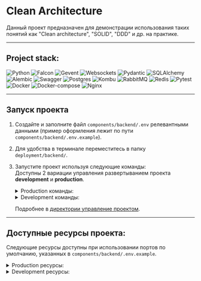 # Clean Architecture

Данный проект предназначен для демонстрации использования таких понятий как 
"Clean architecture", "SOLID", "DDD" и др. на практике.

---
## Project stack:
![Python](https://img.shields.io/badge/python-3670A0?style=for-the-badge&logo=python&logoColor=ffdd54)
![Falcon](https://img.shields.io/badge/Falcon-505050?style=for-the-badge&logo=falcon)
![Gevent](https://img.shields.io/badge/Gevent-228B22?style=for-the-badge&logo=gevent)
![Websockets](https://img.shields.io/badge/Websockets-1E5945.svg?style=for-the-badge&logo=websockets)
![Pydantic](https://img.shields.io/badge/Pydantic-ff43a1.svg?style=for-the-badge&logo=pydantic)
![SQLAlchemy](https://img.shields.io/badge/sqlalchemy-7a1b0c.svg?style=for-the-badge&logo=sqlalchemy&logoColor=white)
![Alembic](https://img.shields.io/badge/alembic-1E5945.svg?style=for-the-badge&logo=alembic)
![Swagger](https://img.shields.io/badge/-Swagger-%23Clojure?style=for-the-badge&logo=swagger&logoColor=white)
![Postgres](https://img.shields.io/badge/postgres-%23316192.svg?style=for-the-badge&logo=postgresql&logoColor=white)
![Kombu](https://img.shields.io/badge/Kombu-4B0082?style=for-the-badge&logo=kombu)
![RabbitMQ](https://img.shields.io/badge/RabbitMQ-%23FF6347.svg?style=for-the-badge&logo=rabbitMQ&logoColor=white)
![Redis](https://img.shields.io/badge/redis-%23990024.svg?style=for-the-badge&logo=redis&logoColor=white)
![Pytest](https://img.shields.io/badge/pytest-003153.svg?style=for-the-badge&logo=pytest&logoColor=gray)
![Docker](https://img.shields.io/badge/docker-%230db7ed.svg?style=for-the-badge&logo=docker&logoColor=white)
![Docker-compose](https://img.shields.io/badge/docker--compose-6495ED.svg?style=for-the-badge&logo=docker&logoColor=white)
![Nginx](https://img.shields.io/badge/nginx-%23009639.svg?style=for-the-badge&logo=nginx&logoColor=white)

---
## Запуск проекта

1) Создайте и заполните файл `components/backend/.env` релевантными данными
(пример оформления лежит по пути `components/backend/.env.example`).

2) Для удобства в терминале переместитесь в папку `deployment/backend/`.

3) Запустите проект используя следующие команды:  
    Доступны 2 вариации управления развертыванием проекта **development** и **production**.
    
    <details>
    <summary>Production команды:</summary>
    
    ```bash
    bash ./manage/start.sh
    ```
    
    ```bash
    bash ./manage/restart.sh
    ```
    
    ```bash
    bash ./manage/stop.sh
    ```
    
    ```bash
    bash ./manage/remove.sh
    ```
    </details>
    
    <details>
    <summary>Development команды:</summary>
    
    ```bash
    bash ./manage/start.sh --dev
    ```
    
    ```bash
    bash ./manage/restart.sh --dev
    ```
    
    ```bash
    bash ./manage/stop.sh --dev
    ```
    
    ```bash
    bash ./manage/remove.sh --dev
    ```
    </details>
    
    Подробнее в [директории управление проектом](deployment/backend/manage/README.md).

---
## Доступные ресурсы проекта:
Следующие ресурсы доступны при использовании портов по умолчанию, указанных в
`components/backend/.env.example`.
<details>
<summary>Production ресурсы:</summary>

1) Api:  
http://0.0.0.0:8080/api/v1
2) WebSocket Notifications:  
http://0.0.0.0:8080/api/v1/
3) Pgadmin:  
http://0.0.0.0:8080/pgadmin4/

</details>

<details>
<summary>Development ресурсы:</summary>

1) Api:  
http://0.0.0.0:9000/api/v1 - напрямую,  
http://0.0.0.0:8080/api/v1 - через nginx  
2) WebSocket Notifications:  
http://0.0.0.0:9000/api/v1/ - напрямую,  
http://0.0.0.0:8080/api/v1/ - через nginx
3) Swagger:  
http://0.0.0.0:9000/apidoc/swagger - напрямую,  
http://0.0.0.0:8080/apidoc/swagger - через nginx  
4) Redoc:  
http://0.0.0.0:9000/apidoc/redoc - напрямую,  
http://0.0.0.0:8080/apidoc/redoc - через nginx  
5) Pgadmin:  
http://0.0.0.0:5050/ - напрямую,  
http://0.0.0.0:8080/pgadmin4/ - через nginx
6) Web rabbitmq:  
http://0.0.0.0:15672/ - напрямую
</details>
